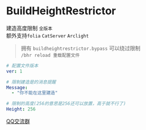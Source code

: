 # BuildHeightRestrictor

建造高度限制 `全版本`  
额外支持`folia` `CatServer` `Arclight`

> 拥有 `buildheightrestrictor.bypass` 可以绕过限制  
> `/bhr reload 重载配置文件`

```yaml
# 配置文件版本
ver: 1

# 限制建造是的消息提醒
Message:
  - "你不能在这里建造"

# 限制的高度(256的意思是256还可以放置，高于就不行了)
Height: 256
```

[QQ交流群](https://qm.qq.com/q/60zH2wfPRS)